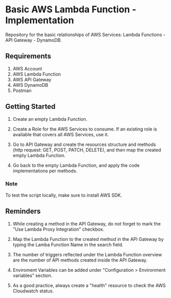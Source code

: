 # Basic AWS Lambda Function - Implementation
Repository for the basic relationships of AWS Services: Lambda Functions - API Gateway - DynamoDB.

## Requirements
1. AWS Account
1. AWS Lambda Function
1. AWS API Gateway
1. AWS DynamoDB
1. Postman

## Getting Started
1. Create an empty Lambda Function.

1. Create a Role for the AWS Services to consume.  If an existing role is available that covers all AWS Services, use it.

1. Go to API Gateway and create the resources structure and methods (http request: GET, POST, PATCH, DELETE), and then map the created empty Lambda Function.

1.  Go back to the empty Lambda Function, and apply the code implementations per methods.

### Note
To test the script locally, make sure to install AWS SDK.

## Reminders
1. While creating a method in the API Gateway, do not forget to mark the "Use Lambda Proxy Integration" checkbox.

1. Map the Lambda Function to the created method in the API Gateway by typing the Lamba Function Name in the search field.

1. The number of triggers reflected under the Lambda Function overview are the number of API methods created inside the API Gateway.

1. Enviroment Variables can be added under "Configuration > Environment variables" section.

1. As a good practice, always create a "health" resource to check the AWS Cloudwatch status.
